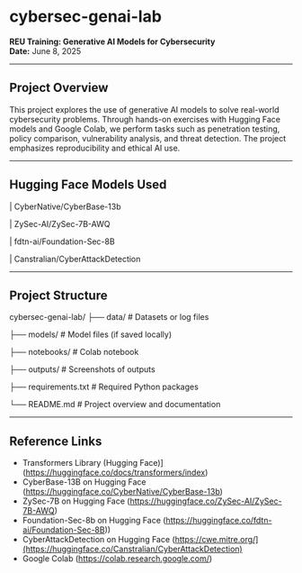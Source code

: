 # cybersec-genai-lab

**REU Training: Generative AI Models for Cybersecurity**  
**Date:** June 8, 2025

---

## Project Overview

This project explores the use of generative AI models to solve real-world cybersecurity problems. Through hands-on exercises with Hugging Face models and Google Colab, we perform tasks such as penetration testing, policy comparison, vulnerability analysis, and threat detection. The project emphasizes reproducibility and ethical AI use.

---

## Hugging Face Models Used

| CyberNative/CyberBase-13b

| ZySec-AI/ZySec-7B-AWQ

| fdtn-ai/Foundation-Sec-8B

| Canstralian/CyberAttackDetection

---

## Project Structure
cybersec-genai-lab/
├── data/ # Datasets or log files

├── models/ # Model files (if saved locally)

├── notebooks/ # Colab notebook

├── outputs/ # Screenshots of outputs

├── requirements.txt # Required Python packages

└── README.md # Project overview and documentation


---

## Reference Links

- Transformers Library (Hugging Face)](https://huggingface.co/docs/transformers/index)
- CyberBase-13B on Hugging Face (https://huggingface.co/CyberNative/CyberBase-13b)
- ZySec-7B on Hugging Face (https://huggingface.co/ZySec-AI/ZySec-7B-AWQ)
- Foundation-Sec-8b on Hugging Face (https://huggingface.co/fdtn-ai/Foundation-Sec-8B))
- CyberAttackDetection on Hugging Face (https://cwe.mitre.org/](https://huggingface.co/Canstralian/CyberAttackDetection)
- Google Colab (https://colab.research.google.com/)

